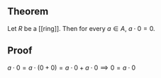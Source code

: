 ## Theorem
Let $R$ be a [[ring]]. Then for every $a\in A$, $a\cdot 0 = 0$.
## Proof
$a\cdot 0 = a\cdot(0 + 0) = a\cdot 0 + a\cdot 0 \implies 0 = a\cdot 0$
